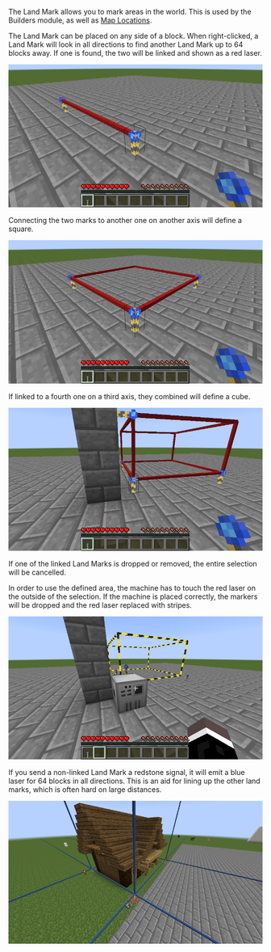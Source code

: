 The Land Mark allows you to mark areas in the world. This is used by the Builders module, as well as [Map Locations](/Core/Map_Location.md).

The Land Mark can be placed on any side of a block. When right-clicked, a Land Mark will look in all directions to find another Land Mark up to 64 blocks away. If one is found, the two will be linked and shown as a red laser. 

![Two Land Marks linked](/images/screenshots/landmark1.png)

Connecting the two marks to another one on another axis will define a square.

![Land Marks defining a square](/images/screenshots/landmark2.png)

If linked to a fourth one on a third axis, they combined will define a cube.

![Land Marks defining a cube](/images/screenshots/landmark3.png)

If one of the linked Land Marks is dropped or removed, the entire selection will be cancelled.

In order to use the defined area, the machine has to touch the red laser on the outside of the selection. If the machine is placed correctly, the markers will be dropped and the red laser replaced with stripes.

![Stripes indicating the selection](/images/screenshots/landmark4.png)

If you send a non-linked Land Mark a redstone signal, it will emit a blue laser for 64 blocks in all directions. This is an aid for lining up the other land marks, which is often hard on large distances.

![Powered Land Marks as guides](/images/screenshots/landmark5.png)
